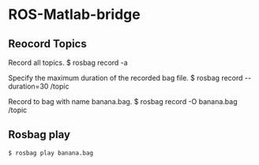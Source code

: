 # ROS-Matlab-bridge

## Reocord Topics
  Record all topics.
    $ rosbag record -a
    
  Specify the maximum duration of the recorded bag file.
    $ rosbag record --duration=30 /topic
    
  Record to bag with name banana.bag.
    $ rosbag record -O banana.bag /topic


## Rosbag play
    $ rosbag play banana.bag
